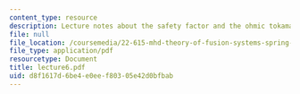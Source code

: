 ```yaml
---
content_type: resource
description: Lecture notes about the safety factor and the ohmic tokamak.
file: null
file_location: /coursemedia/22-615-mhd-theory-of-fusion-systems-spring-2007/d8f1617d6be4e0eef80305e42d0bfbab_lecture6.pdf
file_type: application/pdf
resourcetype: Document
title: lecture6.pdf
uid: d8f1617d-6be4-e0ee-f803-05e42d0bfbab
---
```

